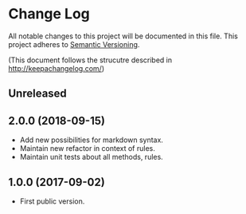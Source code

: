 # Change Log
All notable changes to this project will be documented in this file.
This project adheres to [Semantic Versioning](http://semver.org/).

(This document follows the strucutre described in http://keepachangelog.com/)

## Unreleased

## 2.0.0 (2018-09-15)

* Add new possibilities for markdown syntax.
* Maintain new refactor in context of rules.
* Maintain unit tests about all methods, rules.

## 1.0.0 (2017-09-02)

 * First public version.

